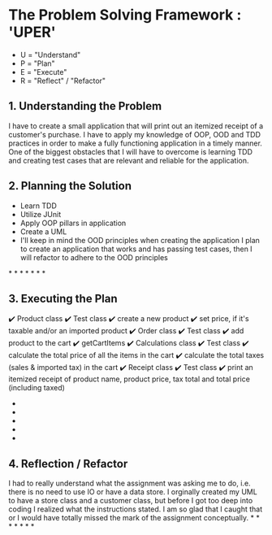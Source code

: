 <h1>The Problem Solving Framework : 'UPER'</h1>

* U = "Understand"
* P = "Plan"
* E = "Execute"
* R = "Reflect" / "Refactor"

<h2>1. Understanding the Problem</h2>
<p>I have to create a small application that will 
print out an itemized receipt of a customer's purchase. 
I have to apply my knowledge of OOP, OOD and TDD practices
in order to make a fully functioning application in a timely
manner. One of the biggest obstacles that I will have to overcome
is learning TDD and creating test cases that are relevant and 
reliable for the application. </p>
 
<h2>
    2. Planning the Solution
</h2>
<ul>
    <li>Learn TDD</li>
    <li>Utilize JUnit</li>
    <li>Apply OOP pillars in application</li>
    <li>Create a UML</li>
    <li>I'll keep in mind the OOD principles when creating the application
        I plan to create an application that works and has passing test cases,
        then I will refactor to adhere to the OOD principles
    </li>
</ul>
*
*
*
*
*
*
*
<h2>
    3. Executing the Plan
</h2>
✔️ Product class
   ✔️ Test class
    ✔️ create a new product
    ✔️ set price, if it's taxable and/or an imported product
✔️ Order class
    ✔️ Test class
    ✔️ add product to the cart
    ✔️ getCartItems
✔️ Calculations class
    ✔️ Test class
    ✔️ calculate the total price of all the items in the cart 
    ✔️ calculate the total taxes (sales & imported tax) in the cart
✔️ Receipt class
    ✔️ Test class
    ✔️ print an itemized receipt of product name, product price, tax total and total price (including taxed) 
 
*
*
*
*
*
<h2>
    4. Reflection / Refactor
</h2>
 I had to really understand what the assignment was asking me to do, i.e. there is no need to use IO or have a data store. 
 I  orginally created my UML to have a store class and a customer class, but before I got too deep into coding I realized 
 what the instructions stated. I am so glad that I caught that or I would have totally missed the mark of the assignment 
 conceptually. 
*
*
*
*
*
*
*